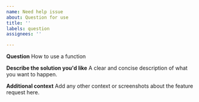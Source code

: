 ```yaml
---
name: Need help issue
about: Question for use
title: ''
labels: question
assignees: ''

---
```


**Question**
How to use a function

**Describe the solution you'd like**
A clear and concise description of what you want to happen.

**Additional context**
Add any other context or screenshots about the feature request here.
